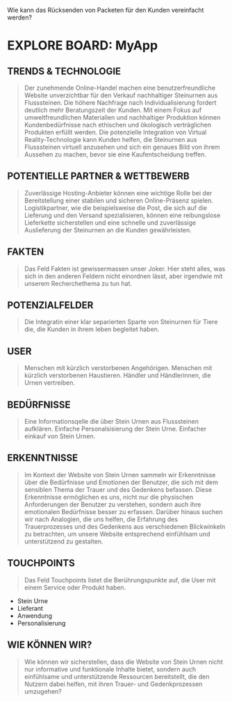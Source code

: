 Wie kann das Rücksenden von Packeten für den Kunden vereinfacht werden?
#  EXPLORE BOARD: MyApp


## TRENDS & TECHNOLOGIE
> Der zunehmende Online-Handel machen eine benutzerfreundliche Website unverzichtbar für den Verkauf nachhaltiger Steinurnen aus Flusssteinen. 
> Die höhere Nachfrage nach Individualisierung fordert deutlich mehr Beratungszeit der Kunden. 
> Mit einem Fokus auf umweltfreundlichen Materialien und nachhaltiger Produktion können Kundenbedürfnisse nach ethischen und ökologisch verträglichen Produkten erfüllt werden.
> Die potenzielle Integration von Virtual Reality-Technologie kann Kunden helfen, die Steinurnen aus Flusssteinen virtuell anzusehen und sich ein genaues Bild von ihrem Aussehen zu machen, bevor sie eine Kaufentscheidung treffen.
## POTENTIELLE PARTNER & WETTBEWERB
> Zuverlässige Hosting-Anbieter können eine wichtige Rolle bei der Bereitstellung einer stabilen und sicheren Online-Präsenz spielen.
> Logistikpartner, wie die beispielsweise die Post, die sich auf die Lieferung und den Versand spezialisieren, können eine reibungslose Lieferkette sicherstellen und eine schnelle und zuverlässige Auslieferung der Steinurnen an die Kunden gewährleisten.

## FAKTEN
> Das Feld Fakten ist gewissermassen unser Joker. Hier steht alles, was sich in den anderen Feldern nicht einordnen lässt, aber irgendwie mit unserem Recherchethema zu tun hat.

## POTENZIALFELDER
> Die Integratin einer klar separierten Sparte von Steinurnen für Tiere die, die Kunden in ihrem leben begleitet haben.
## USER
> Menschen mit kürzlich verstorbenen Angehörigen.
> Menschen mit kürzlich verstorbenen Haustieren.
> Händler und Händlerinnen, die Urnen vertreiben.

## BEDÜRFNISSE
> Eine Informationsqelle die über Stein Urnen aus Flusssteinen aufklären.
> Einfache Personalsisierung der Stein Urne.
> Einfacher einkauf von Stein Urnen.

## ERKENNTNISSE
> Im Kontext der Website von Stein Urnen sammeln wir Erkenntnisse über die Bedürfnisse und Emotionen der Benutzer, die sich mit dem sensiblen Thema der Trauer und des Gedenkens befassen. Diese Erkenntnisse ermöglichen es uns, nicht nur die physischen Anforderungen der Benutzer zu verstehen, sondern auch ihre emotionalen Bedürfnisse besser zu erfassen. Darüber hinaus suchen wir nach Analogien, die uns helfen, die Erfahrung des Trauerprozesses und des Gedenkens aus verschiedenen Blickwinkeln zu betrachten, um unsere Website entsprechend einfühlsam und unterstützend zu gestalten.

## TOUCHPOINTS
> Das Feld Touchpoints listet die Berührungspunkte auf, die User mit einem Service oder Produkt haben.
- Stein Urne
- Lieferant
- Anwendung
- Personalisierung

## WIE KÖNNEN WIR?
>Wie können wir sicherstellen, dass die Website von Stein Urnen nicht nur informative und funktionale Inhalte bietet, sondern auch einfühlsame und unterstützende Ressourcen bereitstellt, die den Nutzern dabei helfen, mit ihren Trauer- und Gedenkprozessen umzugehen?



